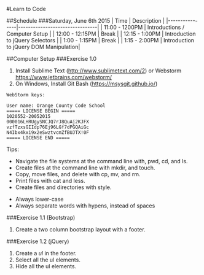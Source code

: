 #Learn to Code

##Schedule
###Saturday, June 6th 2015
| Time | Description |
|----------------|--------------------------------|
| 11:00 - 1200PM | Introductions / Computer Setup | 
| 12:00 - 12:15PM | Break |
| 12:15 - 1:00PM | Introduction to jQuery Selectors | 
| 1:00 - 1:15PM | Break |
| 1:15 - 2:00PM | Introduction to jQuery DOM Manipulation|

##Computer Setup
###Exercise 1.0
1. Install Sublime Text (http://www.sublimetext.com/2) or Webstorm https://www.jetbrains.com/webstorm/
2. On Windows, Install Git Bash (https://msysgit.github.io/)
```
WebStorm keys:

User name: Orange County Code School
===== LICENSE BEGIN =====
1020552-20052015
000016LHRUgySNCJQ7rJ8QuAj2KJFX
vzfTzxsGIIdp76Ej96LGf7dPGQAiGc
N4Ibx4kxi9x2eSwztvcmZfBUJTX!0F
===== LICENSE END =====
```

Tips:
* Navigate the file systems at the command line with, pwd, cd, and ls.
* Create files at the command line with mkdir, and touch.
* Copy, move files, and delete with cp, mv, and rm.
* Print files with cat and less.
* Create files and directories with style.
- Always lower-case
- Always separate words with hypens, instead of spaces

###Exercise 1.1 (Bootstrap)
1. Create a two column bootstrap layout with a footer.

###Exercise 1.2 (jQuery)
1. Create a *ul* in the footer.
2. Select all the ul elements.
3. Hide all the ul elements.
